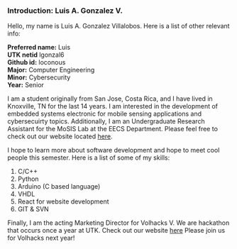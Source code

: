 ### Introduction: Luis A. Gonzalez V.

Hello, my name is Luis A. Gonzalez Villalobos. Here is a list of other relevant info:

**Preferred name:** Luis  
**UTK netid** lgonzal6  
**Github id:** loconous  
**Major:** Computer Engineering  
**Minor:** Cybersecurity  
**Year:** Senior  

I am a student originally from San Jose, Costa Rica, and I have lived in Knoxville, TN for the last 14 years. I am interested in the development of embedded systems electronic for mobile sensing applications and cybersecuirty topics. Additionally, I am an Undergraduate Research Assistant for the MoSIS Lab at the EECS Department. Please feel free to check out our website located [here](https://mosis.eecs.utk.edu/).

I hope to learn more about software development and hope to meet cool people this semester. Here is a list of some of my skills:
1. C/C++
2. Python
3. Arduino (C based language)
4. VHDL
5. React for website development
6. GIT & SVN

Finally, I am the acting Marketing Director for Volhacks V. We are hackathon that occurs once a year at UTK. Check out our website [here](https://volhacks.org/) Please join us for Volhacks next year!
